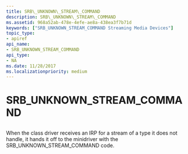 ```yaml
---
title: SRB\_UNKNOWN\_STREAM\_COMMAND
description: SRB\_UNKNOWN\_STREAM\_COMMAND
ms.assetid: 968a52ab-478e-4efe-ae8a-438ea3f7b71d
keywords: ["SRB_UNKNOWN_STREAM_COMMAND Streaming Media Devices"]
topic_type:
- apiref
api_name:
- SRB_UNKNOWN_STREAM_COMMAND
api_type:
- NA
ms.date: 11/28/2017
ms.localizationpriority: medium
---
```


# SRB\_UNKNOWN\_STREAM\_COMMAND


## <span id="ddk_srb_unknown_stream_command_ks"></span><span id="DDK_SRB_UNKNOWN_STREAM_COMMAND_KS"></span>


When the class driver receives an IRP for a stream of a type it does not handle, it hands it off to the minidriver with the SRB\_UNKNOWN\_STREAM\_COMMAND code.

 

 





